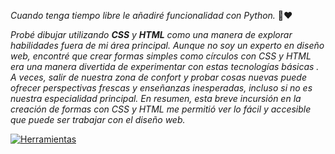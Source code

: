 _Cuando tenga tiempo libre le añadiré funcionalidad con Python._ 🥷❤️

_Probé dibujar utilizando **CSS** y **HTML** como una manera de explorar habilidades fuera de mi área principal. Aunque no soy un experto en diseño web, encontré que crear formas simples como círculos con CSS y HTML era una manera divertida de experimentar con estas tecnologías básicas . A veces, salir de nuestra zona de confort y probar cosas nuevas puede ofrecer perspectivas frescas y enseñanzas inesperadas, incluso si no es nuestra especialidad principal. En resumen, esta breve incursión en la creación de formas con CSS y HTML me permitió ver lo fácil y accesible que puede ser trabajar con el diseño web._ 

[![Herramientas](https://skillicons.dev/icons?i=html,css,python)](https://skillicons.dev)




